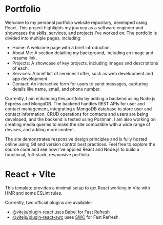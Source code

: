 # Portfolio

Welcome to my personal portfolio website repository, developed using React. This project highlights my journey as a software engineer and showcases the skills, services, and projects I’ve worked on. The portfolio is divided into multiple pages, including:

- Home: A welcome page with a brief introduction.
- About Me: A section detailing my background, including an image and resume link.
- Projects: A showcase of key projects, including images and descriptions of each.
- Services: A brief list of services I offer, such as web development and app development.
- Contact: An interactive form for users to send messages, capturing details like name, email, and phone number.

Currently, I am enhancing this portfolio by adding a backend using Node.js Express and MongoDB. The backend handles REST APIs for user and contact management, integrating a MongoDB database to store user and contact information. CRUD operations for contacts and users are being developed, and the backend is tested using Postman. I am also working on creating media queries to make the site compatible with a wide range of devices, and adding more content.

The site demonstrates responsive design principles and is fully hosted online using Git and version control best practices. Feel free to explore the source code and see how I’ve applied React and Node.js to build a functional, full-stack, responsive portfolio.





# React + Vite

This template provides a minimal setup to get React working in Vite with HMR and some ESLint rules.

Currently, two official plugins are available:

- [@vitejs/plugin-react](https://github.com/vitejs/vite-plugin-react/blob/main/packages/plugin-react/README.md) uses [Babel](https://babeljs.io/) for Fast Refresh
- [@vitejs/plugin-react-swc](https://github.com/vitejs/vite-plugin-react-swc) uses [SWC](https://swc.rs/) for Fast Refresh

